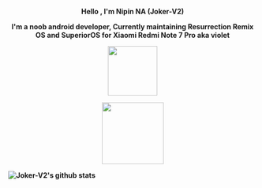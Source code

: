 <p align="center"><strong>Hello , I'm Nipin NA (Joker-V2)</strong></p>
<p align="center"><strong> I'm a noob android developer, Currently maintaining Resurrection Remix OS and SuperiorOS for Xiaomi Redmi Note 7 Pro aka violet
<p align="center"><img width="100" src="https://github.githubassets.com/images/mona-whisper.gif"></p>
<p align="center"><img width="125" src="https://komarev.com/ghpvc/?username=Joker-V2&style=flat-square" />

![Joker-V2's github stats](https://github-readme-stats.vercel.app/api?username=Joker-V2&show_icons=true&theme=radical)
